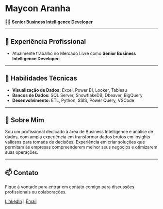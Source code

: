 # Maycon Aranha

👨‍💻 **Senior Business Intelligence Developer**

---

## 🔭 Experiência Profissional

- Atualmente trabalho no Mercado Livre como **Senior Business Intelligence Developer**.

---

## 💼 Habilidades Técnicas

- **Visualização de Dados:** Excel, Power BI, Looker, Tableau  
- **Bancos de Dados:** SQL Server, SnowflakeDB, Dbeaver, BigQuery  
- **Desenvolvimento:** ETL, Python, SSIS, Power Query, VSCode  

---

## 🌟 Sobre Mim

Sou um profissional dedicado à área de Business Intelligence e análise de dados, com ampla experiência em transformar dados brutos em insights valiosos para tomada de decisões. Experiência em criar soluções que permitam às empresas compreenderem melhor seus negócios e otimizarem suas operações.

---

## 📫 Contato

Fique à vontade para entrar em contato comigo para discussões profissionais ou colaborações.

[LinkedIn](https://www.linkedin.com/in/maycon-aranha/) | [Email](mailto:maycon.aranha@outlook.com)
